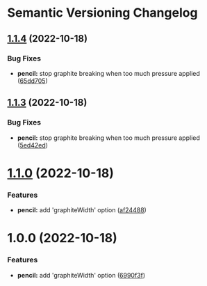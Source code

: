 # Semantic Versioning Changelog

## [1.1.4](https://github.com/thuongnn/github-actions-learning-java/compare/v1.1.3...v1.1.4) (2022-10-18)


### Bug Fixes

* **pencil:** stop graphite breaking when too much pressure applied ([65dd705](https://github.com/thuongnn/github-actions-learning-java/commit/65dd7058626cef58f07966ab1649fd1bc70d6dbd))

## [1.1.3](https://github.com/thuongnn/github-actions-learning-java/compare/v1.1.2...v1.1.3) (2022-10-18)


### Bug Fixes

* **pencil:** stop graphite breaking when too much pressure applied ([5ed42ed](https://github.com/thuongnn/github-actions-learning-java/commit/5ed42ed8942e92f16f3815f634faaa58798a0c2e))

# [1.1.0](https://github.com/thuongnn/github-actions-learning-java/compare/v1.0.0...v1.1.0) (2022-10-18)


### Features

* **pencil:** add 'graphiteWidth' option ([af24488](https://github.com/thuongnn/github-actions-learning-java/commit/af2448828ac8166bdd8b3740bdc07ead7f13618d))

# 1.0.0 (2022-10-18)


### Features

* **pencil:** add 'graphiteWidth' option ([6990f3f](https://github.com/thuongnn/github-actions-learning-java/commit/6990f3f3a0e234d8385bdaaeb6c6fd39fd2f2405))
